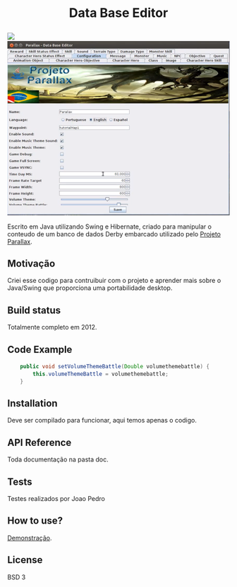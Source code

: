 # <p align="center">Data Base Editor</p>
![](databaseeditor_firtview.PNG)
<br>
![](databaseeditor_configuration.PNG)

Escrito em Java utilizando Swing e Hibernate, criado para manipular o conteudo de um banco de dados Derby embarcado utilizado pelo [Projeto Parallax](https://sourceforge.net/projects/parallaxu/files/). 

## Motivação
Criei esse codigo para contruibuir com o projeto e aprender mais sobre o Java/Swing que proporciona uma portabilidade desktop.

## Build status
Totalmente completo em 2012.

## Code Example
```java
    public void setVolumeThemeBattle(Double volumethemebattle) {
        this.volumeThemeBattle = volumethemebattle;
    }
```    
## Installation
Deve ser compilado para funcionar, aqui temos apenas o codigo.

## API Reference

Toda documentação na pasta doc.

## Tests
Testes realizados por Joao Pedro

## How to use?
[Demonstração](https://www.youtube.com/watch?v=Btg0Pez6BSs).

## License
BSD 3
